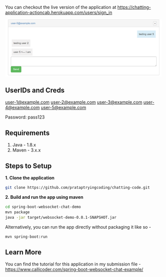 You can checkout the live version of the application at https://chatting-application-actioncab.herokuapp.com/users/sign_in

![App Screenshot](screenshot.png)

## UserIDs and Creds
user-1@example.com
user-2@example.com
user-3@example.com
user-4@example.com
user-5@example.com

Password: pass123

## Requirements

1. Java - 1.8.x
2. Maven - 3.x.x

## Steps to Setup
**1. Clone the application**
```bash
git clone https://github.com/prataptryingcoding/chatting-code.git
```
**2. Build and run the app using maven**
```bash
cd spring-boot-websocket-chat-demo
mvn package
java -jar target/websocket-demo-0.0.1-SNAPSHOT.jar
```
Alternatively, you can run the app directly without packaging it like so -
```bash
mvn spring-boot:run
```
## Learn More
You can find the tutorial for this application in my submission file -
https://www.callicoder.com/spring-boot-websocket-chat-example/
